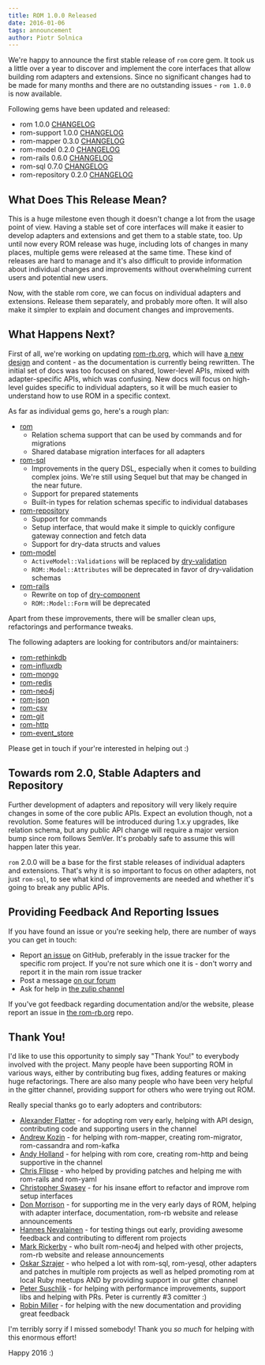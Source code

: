 ```yaml
---
title: ROM 1.0.0 Released
date: 2016-01-06
tags: announcement
author: Piotr Solnica
---
```


We're happy to announce the first stable release of `rom` core gem. It took us
a little over a year to discover and implement the core interfaces that allow
building rom adapters and extensions. Since no significant changes had to be made
for many months and there are no outstanding issues - `rom 1.0.0` is now available.

Following gems have been updated and released:

- rom 1.0.0 [CHANGELOG](https://github.com/taqtiqa/ramets/blob/main/CHANGELOG.md#v100-2016-01-06)
- rom-support 1.0.0 [CHANGELOG](https://github.com/taqtiqa/ramets-support/blob/main/CHANGELOG.md#v100-2016-01-06)
- rom-mapper 0.3.0 [CHANGELOG](https://github.com/taqtiqa/ramets-mapper/blob/main/CHANGELOG.md#v030-2016-01-06)
- rom-model 0.2.0 [CHANGELOG](https://github.com/taqtiqa/ramets-model/blob/main/CHANGELOG.md#v020-2016-01-06)
- rom-rails 0.6.0 [CHANGELOG](https://github.com/taqtiqa/ramets-rails/blob/main/CHANGELOG.md#v060-2016-01-06)
- rom-sql 0.7.0 [CHANGELOG](https://github.com/taqtiqa/ramets-sql/blob/main/CHANGELOG.md#v070-2016-01-06)
- rom-repository 0.2.0 [CHANGELOG](https://github.com/taqtiqa/ramets-repository/blob/main/CHANGELOG.md#v020-2016-01-06)

## What Does This Release Mean?

This is a huge milestone even though it doesn't change a lot from the usage point
of view. Having a stable set of core interfaces will make it easier to develop
adapters and extensions and get them to a stable state, too. Up until now every
ROM release was huge, including lots of changes in many places, multiple gems
were released at the same time. These kind of releases are hard to manage and it's
also difficult to provide information about individual changes and improvements
without overwhelming current users and potential new users.

Now, with the stable rom core, we can focus on individual adapters and extensions.
Release them separately, and probably more often. It will also make it simpler
to explain and document changes and improvements.

## What Happens Next?

First of all, we're working on updating [rom-rb.org](http://rom-rb.org), which will
have [a new design](https://github.com/taqtiqa/ramets.org/issues/111) and content -
as the documentation is currently being rewritten. The initial set of docs was too
focused on shared, lower-level APIs, mixed with adapter-specific APIs, which was
confusing. New docs will focus on high-level guides specific to individual adapters,
so it will be much easier to understand how to use ROM in a specific context.

As far as individual gems go, here's a rough plan:

* [rom](https://github.com/taqtiqa/ramets)
  * Relation schema support that can be used by commands and for migrations
  * Shared database migration interfaces for all adapters
* [rom-sql](https://github.com/taqtiqa/ramets-sql)
  * Improvements in the query DSL, especially when it comes to building
    complex joins. We're still using Sequel but that may be changed in the near future.
  * Support for prepared statements
  * Built-in types for relation schemas specific to individual databases
* [rom-repository](https://github.com/taqtiqa/ramets-repository)
  * Support for commands
  * Setup interface, that would make it simple to quickly configure gateway
    connection and fetch data
  * Support for dry-data structs and values
* [rom-model](https://github.com/taqtiqa/ramets-model)
  * `ActiveModel::Validations` will be replaced by [dry-validation](https://github.com/dryrb/dry-validation)
  * `ROM::Model::Attributes` will be deprecated in favor of dry-validation schemas
* [rom-rails](https://github.com/taqtiqa/ramets-rails)
  * Rewrite on top of [dry-component](https://github.com/dryrb/dry-component)
  * `ROM::Model::Form` will be deprecated

Apart from these improvements, there will be smaller clean ups, refactorings and
performance tweaks.

The following adapters are looking for contributors and/or maintainers:

* [rom-rethinkdb](https://github.com/taqtiqa/ramets-rethinkdb)
* [rom-influxdb](https://github.com/taqtiqa/ramets-influxdb)
* [rom-mongo](https://github.com/taqtiqa/ramets-mongo)
* [rom-redis](https://github.com/taqtiqa/ramets-redis)
* [rom-neo4j](https://github.com/taqtiqa/ramets-neo4j)
* [rom-json](https://github.com/taqtiqa/ramets-json)
* [rom-csv](https://github.com/taqtiqa/ramets-csv)
* [rom-git](https://github.com/taqtiqa/ramets-git)
* [rom-http](https://github.com/taqtiqa/ramets-http)
* [rom-event_store](https://github.com/taqtiqa/ramets-event_store)

Please get in touch if your're interested in helping out :)

## Towards rom 2.0, Stable Adapters and Repository

Further development of adapters and repository will very likely require changes
in some of the core public APIs. Expect an evolution though, not a revolution.
Some features will be introduced during 1.x.y upgrades, like relation schema, but
any public API change will require a major version bump since rom follows SemVer.
It's probably safe to assume this will happen later this year.

`rom` 2.0.0 will be a base for the first stable releases of individual adapters and
extensions. That's why it is so important to focus on other adapters, not just
`rom-sql`, to see what kind of improvements are needed and whether it's going to
break any public APIs.

## Providing Feedback And Reporting Issues

If you have found an issue or you're seeking help, there are number of ways you
can get in touch:

* Report [an issue](https://github.com/taqtiqa/ramets/issues) on GitHub, preferably
  in the issue tracker for the specific rom project. If you're not sure which one
  it is - don't worry and report it in the main rom issue tracker
* Post a message [on our forum](http://discourse.rom-rb.org)
* Ask for help in [the zulip channel](https://rom-rb.zulipchat.com)

If you've got feedback regarding documentation and/or the website, please report
an issue in [the rom-rb.org](https://github.com/taqtiqa/ramets.org/issues) repo.

## Thank You!

I'd like to use this opportunity to simply say "Thank You!" to everybody involved
with the project. Many people have been supporting ROM in various ways, either
by contributing bug fixes, adding features or making huge refactorings. There
are also many people who have been very helpful in the gitter channel, providing
support for others who were trying out ROM.

Really special thanks go to early adopters and contributors:

* [Alexander Flatter](https://github.com/aflatter) - for adopting rom very early,
  helping with API design, contributing code and supporting users in the channel
* [Andrew Kozin](https://github.com/nepalez) - for helping with rom-mapper, creating
  rom-migrator, rom-cassandra and rom-kafka
* [Andy Holland](https://github.com/AMHOL) - for helping with rom core, creating
  rom-http and being supportive in the channel
* [Chris Flipse](https://github.com/cflipse) - who helped by providing patches
  and helping me with rom-rails and rom-yaml
* [Christopher Swasey](https://github.com/endash) - for his insane effort to refactor
  and improve rom setup interfaces
* [Don Morrison](https://github.com/elskwid) - for supporting me in the very early
  days of ROM, helping with adapter interface, documentation, rom-rb website and
  release announcements
* [Hannes Nevalainen](https://github.com/kwando) - for testing things out early,
  providing awesome feedback and contributing to different rom projects
* [Mark Rickerby](https://github.com/maetl) - who built rom-neo4j and helped with
  other projects, rom-rb website and release announcements
* [Oskar Szrajer](https://github.com/gotar) - who helped a lot with rom-sql, rom-yesql,
  other adapters and patches in multiple rom projects as well as helped promoting
  rom at local Ruby meetups AND by providing support in our gitter channel
* [Peter Suschlik](https://github.com/splattael) - for helping with performance
  improvements, support libs and helping with PRs. Peter is currently \#3 comitter :)
* [Robin Miller](https://github.com/robinetmiller) - for helping with the new
  documentation and providing great feedback

I'm terribly sorry if I missed somebody! Thank you *so much* for helping with this
enormous effort!

Happy 2016 :)
